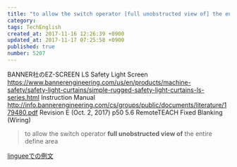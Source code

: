 ```yaml
---
title: "to allow the switch operator [full unobstructed view of] the entire define area"
category: 
tags: TechEnglish
created_at: 2017-11-16 12:26:39 +0900
updated_at: 2017-11-17 07:25:58 +0900
published: true
number: 5207
---
```


BANNER社のEZ-SCREEN LS Safety Light Screen
https://www.bannerengineering.com/us/en/products/machine-safety/safety-light-curtains/simple-rugged-safety-light-curtains-ls-series.html
Instruction Manual
http://info.bannerengineering.com/cs/groups/public/documents/literature/179480.pdf
Revision E (Oct. 2, 2017)
p50
5.6 RemoteTEACH Fixed Blanking (Wiring)

>  to allow the switch operator **full unobstructed view of** the entire define area

[lingueeでの例文](https://www.linguee.com/english-japanese/search?source=auto&query=unobstructed+view)



